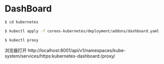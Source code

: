 # DashBoard

```bash
$ cd kubernetes

$ kubectl apply -f coreos-kubernetes/deployment/addons/dashboard.yaml

$ kubectl proxy
```

浏览器打开 http://localhost:8001/api/v1/namespaces/kube-system/services/https:kubernetes-dashboard:/proxy/
